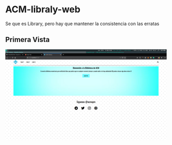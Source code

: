 # ACM-libraly-web
Se que es Library, pero hay que mantener la consistencia con las erratas

## Primera Vista
![captura](readme_pics/captura.png)
